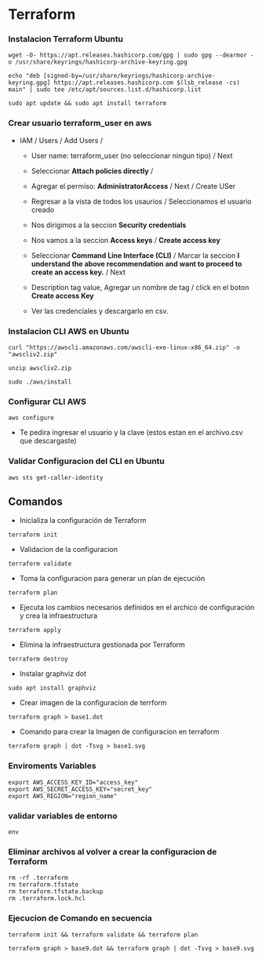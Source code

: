 # Terraform

### Instalacion Terraform Ubuntu 
```
wget -O- https://apt.releases.hashicorp.com/gpg | sudo gpg --dearmor -o /usr/share/keyrings/hashicorp-archive-keyring.gpg
```
```
echo "deb [signed-by=/usr/share/keyrings/hashicorp-archive-keyring.gpg] https://apt.releases.hashicorp.com $(lsb_release -cs) main" | sudo tee /etc/apt/sources.list.d/hashicorp.list
```
```
sudo apt update && sudo apt install terraform
```

### Crear usuario terraform_user en aws
* IAM / Users / Add Users / 
    - User name: terraform_user (no seleccionar ningun tipo) / Next
    - Seleccionar **Attach policies directly** / 
    - Agregar el permiso: **AdministratorAccess** / Next / Create USer

    - Regresar a la vista de todos los usaurios / Seleccionamos el usuario creado
    - Nos dirigimos a la seccion **Security credentials**
    - Nos vamos a la seccion **Access keys** /  **Create access key**
    - Seleccionar **Command Line Interface (CLI)** / Marcar la seccion **I understand the above recommendation and want to proceed to create an access key.** / Next
    - Description tag value, Agregar un nombre de tag / click en el boton **Create access Key**
    - Ver las credenciales y descargarlo en csv. 


### Instalacion CLI AWS en Ubuntu 
```
curl "https://awscli.amazonaws.com/awscli-exe-linux-x86_64.zip" -o "awscliv2.zip"
```
```
unzip awscliv2.zip
```
```
sudo ./aws/install
```


### Configurar CLI AWS 
```
aws configure
```

* Te pedira ingresar el usuario y la clave (estos estan en el archivo.csv que descargaste)


### Validar Configuracion del CLI en Ubuntu
```
aws sts get-caller-identity
```


## Comandos 
* Inicializa la configuración de Terraform
```
terraform init
```

* Validacion de la configuracion
```
terraform validate
```

* Toma la configuracion para generar un plan de ejecución
```
terraform plan
```

* Ejecuta los cambios necesarios definidos en el archico de configuración y crea la infraestructura 
```
terraform apply
``` 

* Elimina la infraestructura gestionada por Terraform
```
terraform destroy
```

* Instalar graphviz dot
```
sudo apt install graphviz
```

* Crear imagen de la configuracion de terrform
```
terraform graph > base1.dot
```

* Comando para crear la Imagen de configuracion en terraform
```
terraform graph | dot -Tsvg > base1.svg
```


### Enviroments Variables
```
export AWS_ACCESS_KEY_ID="access_key"
export AWS_SECRET_ACCESS_KEY="secret_key"
export AWS_REGION="region_name"
```

### validar variables de entorno
```
env
```

### Eliminar archivos al volver a crear la configuracion de Terraform
```
rm -rf .terraform
rm terraform.tfstate
rm terraform.tfstate.backup 
rm .terraform.lock.hcl 
```

### Ejecucion de Comando en secuencia
```
terraform init && terraform validate && terraform plan
```
``` 
terraform graph > base9.dot && terraform graph | dot -Tsvg > base9.svg
```
